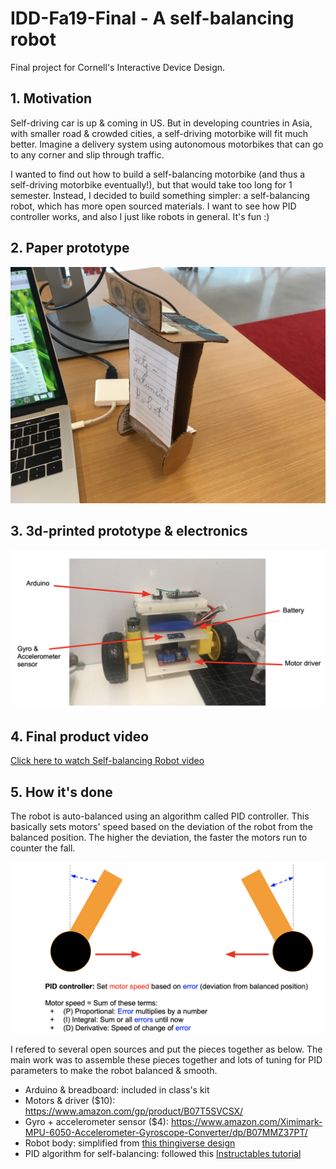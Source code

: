 # IDD-Fa19-Final - A self-balancing robot
Final project for Cornell's Interactive Device Design.

## 1. Motivation

Self-driving car is up & coming in US. But in developing countries in Asia, with smaller road & crowded cities, a self-driving motorbike will fit much better. Imagine a delivery system using autonomous motorbikes that can go to any corner and slip through traffic.

I wanted to find out how to build a self-balancing motorbike (and thus a self-driving motorbike eventually!), but that would take too long for 1 semester. Instead, I decided to build something simpler: a self-balancing robot, which has more open sourced materials. I want to see how PID controller works, and also I just like robots in general. It's fun :)

## 2. Paper prototype

![Paper prototype](/paper_prototype.JPG)

## 3. 3d-printed prototype & electronics

![3d-printed prototype & electronics](/3d_printed_bot.png)

## 4. Final product video
[Click here to watch Self-balancing Robot video](https://youtu.be/pT9M0uZvIQ8)

## 5. How it's done
The robot is auto-balanced using an algorithm called PID controller. This basically sets motors' speed based on the deviation of the robot from the balanced position. The higher the deviation, the faster the motors run to counter the fall.

![PID controller for self-balancing](/PID_self_balance.png)

I refered to several open sources and put the pieces together as below. The main work was to assemble these pieces together and lots of tuning for PID parameters to make the robot balanced & smooth. 

- Arduino & breadboard: included in class's kit
- Motors & driver ($10): https://www.amazon.com/gp/product/B07T5SVCSX/
- Gyro + accelerometer sensor ($4): https://www.amazon.com/Ximimark-MPU-6050-Accelerometer-Gyroscope-Converter/dp/B07MMZ37PT/
- Robot body: simplified from [this thingiverse design](https://www.thingiverse.com/thing:3369262)
- PID algorithm for self-balancing: followed this [Instructables tutorial](https://www.instructables.com/id/Arduino-Self-Balancing-Robot-1/)

